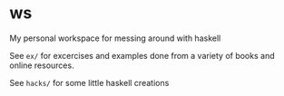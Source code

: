 ws
==

My personal workspace for messing around with haskell

See `ex/` for excercises and examples done from a variety of books and online
resources.

See `hacks/` for some little haskell creations
